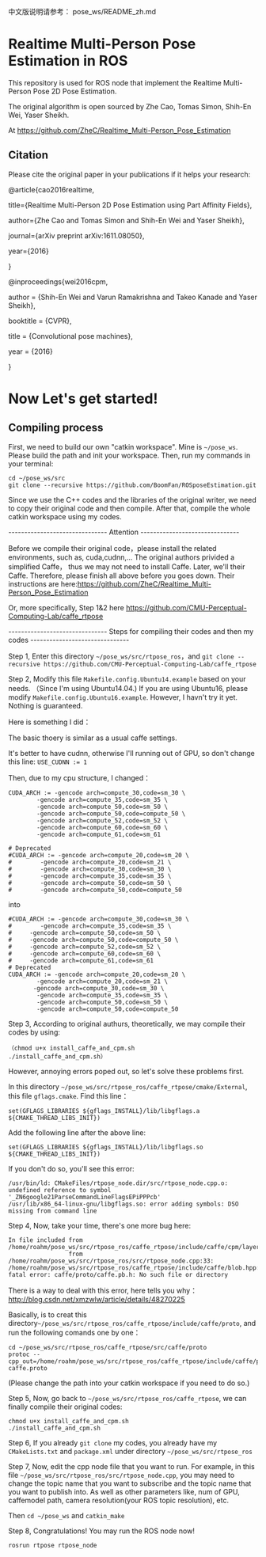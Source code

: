 中文版说明请参考： pose_ws/README_zh.md 

# Realtime Multi-Person Pose Estimation in ROS
This repository is used for ROS node that implement the Realtime Multi-Person Pose 2D Pose Estimation.

The original algorithm is open sourced by Zhe Cao, Tomas Simon, Shih-En Wei, Yaser Sheikh. 

At https://github.com/ZheC/Realtime_Multi-Person_Pose_Estimation

## Citation

Please cite the original paper in your publications if it helps your research:

@article{cao2016realtime,

  title={Realtime Multi-Person 2D Pose Estimation using Part Affinity Fields},
  
  author={Zhe Cao and Tomas Simon and Shih-En Wei and Yaser Sheikh},
  
  journal={arXiv preprint arXiv:1611.08050},
  
  year={2016}
  
  }

@inproceedings{wei2016cpm,

  author = {Shih-En Wei and Varun Ramakrishna and Takeo Kanade and Yaser Sheikh},
  
  booktitle = {CVPR},
  
  title = {Convolutional pose machines},
  
  year = {2016}
  
  }


# Now Let's get started!
## Compiling process
First, we need to build our own "catkin workspace". Mine is `~/pose_ws`. Please build the path and init your workspace. Then, run my commands in your terminal:
```
cd ~/pose_ws/src
git clone --recursive https://github.com/BoomFan/ROSposeEstimation.git
```
Since we use the C++ codes and the libraries of the original writer, we need to copy their original code and then compile. After that, compile the whole catkin workspace using my codes.

------------------------------- Attention -------------------------------

Before we compile their original code，please install the related environments, such as, cuda,cudnn,...
The original authors privided a simplified Caffe， thus we may not need to install Caffe. Later, we'll their Caffe.
Therefore, please finish all above before you goes down. Their instructions are here:https://github.com/ZheC/Realtime_Multi-Person_Pose_Estimation

Or, more specifically, Step 1&2 here https://github.com/CMU-Perceptual-Computing-Lab/caffe_rtpose

------------------------------- Steps for compiling their codes and then my codes -------------------------------

Step 1, Enter this directory `~/pose_ws/src/rtpose_ros`，and `git clone --recursive https://github.com/CMU-Perceptual-Computing-Lab/caffe_rtpose`


Step 2, Modify this file `Makefile.config.Ubuntu14.example`  based on your needs. （Since I'm using Ubuntu14.04.) If you are using Ubuntu16, please modify `Makefile.config.Ubuntu16.example`. However, I havn't try it yet. Nothing is guaranteed.

Here is something I did：

The basic thoery is similar as a usual caffe settings.

It's better to have cudnn, otherwise I'll running out of GPU, so don't change this line:
`
USE_CUDNN := 1
`

Then, due to my cpu structure, I changed：

```
CUDA_ARCH := -gencode arch=compute_30,code=sm_30 \
        -gencode arch=compute_35,code=sm_35 \        
        -gencode arch=compute_50,code=sm_50 \        
        -gencode arch=compute_50,code=compute_50 \
        -gencode arch=compute_52,code=sm_52 \        
        -gencode arch=compute_60,code=sm_60 \       
        -gencode arch=compute_61,code=sm_61

# Deprecated
#CUDA_ARCH := -gencode arch=compute_20,code=sm_20 \
#        -gencode arch=compute_20,code=sm_21 \
#        -gencode arch=compute_30,code=sm_30 \
#        -gencode arch=compute_35,code=sm_35 \
#        -gencode arch=compute_50,code=sm_50 \
#        -gencode arch=compute_50,code=compute_50
```

into

```
#CUDA_ARCH := -gencode arch=compute_30,code=sm_30 \
#        -gencode arch=compute_35,code=sm_35 \
#     -gencode arch=compute_50,code=sm_50 \
#     -gencode arch=compute_50,code=compute_50 \
#     -gencode arch=compute_52,code=sm_52 \
#     -gencode arch=compute_60,code=sm_60 \
#     -gencode arch=compute_61,code=sm_61
# Deprecated
CUDA_ARCH := -gencode arch=compute_20,code=sm_20 \
        -gencode arch=compute_20,code=sm_21 \
       -gencode arch=compute_30,code=sm_30 \
        -gencode arch=compute_35,code=sm_35 \
        -gencode arch=compute_50,code=sm_50 \
        -gencode arch=compute_50,code=compute_50
```


Step 3, According to original authurs, theoretically, we may compile their codes by using:
```
（chmod u+x install_caffe_and_cpm.sh
./install_caffe_and_cpm.sh）
```
However, annoying errors poped out, so let's solve these problems first.

In this directory `~/pose_ws/src/rtpose_ros/caffe_rtpose/cmake/External`, this file `gflags.cmake`. Find this line：
```
set(GFLAGS_LIBRARIES ${gflags_INSTALL}/lib/libgflags.a ${CMAKE_THREAD_LIBS_INIT})
```
Add the following line after the above line:
```
set(GFLAGS_LIBRARIES ${gflags_INSTALL}/lib/libgflags.so ${CMAKE_THREAD_LIBS_INIT})
```
If you don't do so, you'll see this error:
```
/usr/bin/ld: CMakeFiles/rtpose_node.dir/src/rtpose_node.cpp.o: undefined reference to symbol '_ZN6google21ParseCommandLineFlagsEPiPPPcb'
/usr/lib/x86_64-linux-gnu/libgflags.so: error adding symbols: DSO missing from command line
```


Step 4, Now, take your time, there's one more bug here:
```
In file included from /home/roahm/pose_ws/src/rtpose_ros/caffe_rtpose/include/caffe/cpm/layers/imresize_layer.hpp:4:0,
                 from /home/roahm/pose_ws/src/rtpose_ros/src/rtpose_node.cpp:33:
/home/roahm/pose_ws/src/rtpose_ros/caffe_rtpose/include/caffe/blob.hpp:9:34: fatal error: caffe/proto/caffe.pb.h: No such file or directory
```
There is a way to deal with this error, here tells you why：http://blog.csdn.net/xmzwlw/article/details/48270225

Basically, is to creat this directory`~/pose_ws/src/rtpose_ros/caffe_rtpose/include/caffe/proto`, and run the following comands one by one：
```
cd ~/pose_ws/src/rtpose_ros/caffe_rtpose/src/caffe/proto
protoc --cpp_out=/home/roahm/pose_ws/src/rtpose_ros/caffe_rtpose/include/caffe/proto caffe.proto
```
(Please change the path into your catkin workspace if you need to do so.)


Step 5, Now, go back to `~/pose_ws/src/rtpose_ros/caffe_rtpose`, we can finally compile their original codes:
```
chmod u+x install_caffe_and_cpm.sh
./install_caffe_and_cpm.sh
```



Step 6, If you already `git clone` my codes, you already have my `CMakeLists.txt` and `package.xml` under directory `~/pose_ws/src/rtpose_ros`


Step 7, Now, edit the cpp node file that you want to run. For example, in this file `~/pose_ws/src/rtpose_ros/src/rtpose_node.cpp`, you may need to change the topic name that you want to subscribe and the topic name that you want to publish into. As well as other parameters like, num of GPU, caffemodel path, camera resolution(your ROS topic resolution), etc.

Then `cd ~/pose_ws` and `catkin_make`


Step 8, Congratulations! You may run the ROS node now!
```
rosrun rtpose rtpose_node
```
